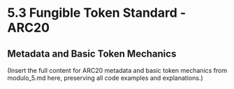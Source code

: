 # 5.3 Fungible Token Standard - ARC20

## Metadata and Basic Token Mechanics

(Insert the full content for ARC20 metadata and basic token mechanics from modulo_5.md here, preserving all code examples and explanations.) 